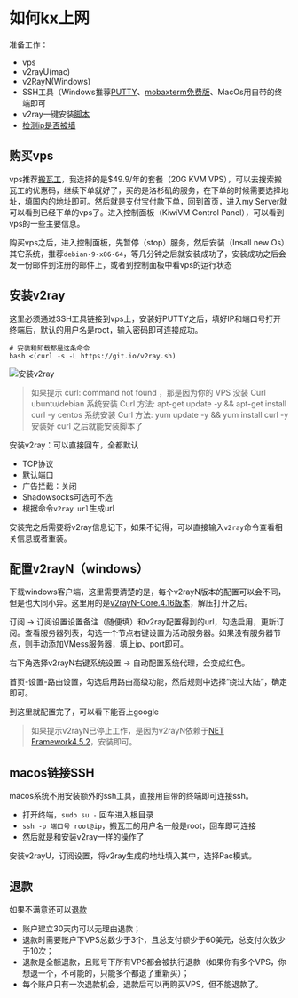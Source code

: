 # 如何kx上网

准备工作：

- vps
- v2rayU(mac)
- v2RayN(Windows)
- SSH工具（Windows推荐[PUTTY](https://putty.en.softonic.com/windows)、[mobaxterm免费版](https://mobaxterm.mobatek.net/download.html)、MacOs用自带的终端即可
- v2ray一键安装[脚本](https://github.com/pitech007/v2ray/wiki/V2Ray一键安装脚本)
- [检测ip是否被墙](https://kiwivm.64clouds.com/main-exec.php?mode=blacklistcheck)

## 购买vps

vps推荐[搬瓦工](https://bandwagonhost.com/clientarea.php)，我选择的是$49.9/年的套餐（20G KVM VPS），可以去搜索搬瓦工的优惠码，继续下单就好了，买的是洛杉矶的服务，在下单的时候需要选择地址，填国内的地址即可。然后就是支付宝付款下单，回到首页，进入my Server就可以看到已经下单的vps了。进入控制面板（KiwiVM Control Panel），可以看到vps的一些主要信息。
 
购买vps之后，进入控制面板，先暂停（stop）服务，然后安装（Insall new Os）其它系统，推荐`debian-9-x86-64`，等几分钟之后就安装成功了，安装成功之后会发一份邮件到注册的邮件上，或者到控制面板中看vps的运行状态
 
## 安装v2ray

这里必须通过SSH工具链接到vps上，安装好PUTTY之后，填好IP和端口号打开终端后，默认的用户名是root，输入密码即可连接成功。

```shell
# 安装和卸载都是这条命令
bash <(curl -s -L https://git.io/v2ray.sh)
```
![安装v2ray](https://camo.githubusercontent.com/db094f4fd3f49c9e690075abbfd697784e8741a7f22cfaff8e078c39533443a5/68747470733a2f2f692e6c6f6c692e6e65742f323031392f30312f30352f356333303532323463666530352e6a7067)

> 如果提示 curl: command not found ，那是因为你的 VPS 没装 Curl
> ubuntu/debian 系统安装 Curl 方法: apt-get update -y && apt-get install curl -y
> centos 系统安装 Curl 方法: yum update -y && yum install curl -y
> 安装好 curl 之后就能安装脚本了

安装v2ray：可以直接回车，全都默认

- TCP协议
- 默认端口
- 广告拦截：关闭
- Shadowsocks可选可不选
- 根据命令`v2ray url`生成url

安装完之后需要将v2ray信息记下，如果不记得，可以直接输入`v2ray`命令查看相关信息或者重装。

## 配置v2rayN（windows）

下载windows客户端，这里需要清楚的是，每个v2rayN版本的配置可以会不同，但是也大同小异。这里用的是[v2rayN-Core.4.16版本](https://github.com/2dust/v2rayN/releases)，解压打开之后。

订阅 -> 订阅设置设置备注（随便填）和v2ray配置得到的url，勾选启用，更新订阅。查看服务器列表，勾选一个节点右键设置为活动服务器。如果没有服务器节点，则手动添加VMess服务器，填上ip、port即可。

右下角选择v2rayN右键系统设置 -> 自动配置系统代理，会变成红色。

首页-设置-路由设置，勾选启用路由高级功能，然后规则中选择“绕过大陆”，确定即可。

到这里就配置完了，可以看下能否上google

> 如果提示v2rayN已停止工作，是因为v2rayN依赖于[NET Framework4.5.2](https://dotnet.microsoft.com/download/thank-you/net472)，安装即可。

## macos链接SSH

macos系统不用安装额外的ssh工具，直接用自带的终端即可连接ssh。

- 打开终端，`sudo su -` 回车进入根目录
- `ssh -p 端口号 root@ip`，搬瓦工的用户名一般是root，回车即可连接
- 然后就是和安装v2ray一样的操作了

安装v2rayU，订阅设置，将v2ray生成的地址填入其中，选择Pac模式。

## 退款

如果不满意还可以[退款](https://bwh81.net/refund.php)

- 账户建立30天内可以无理由退款；
- 退款时需要账户下VPS总数少于3个，且总支付额少于60美元，总支付次数少于10次；
- 退款是全额退款，且账号下所有VPS都会被执行退款（如果你有多个VPS，你想退一个，不可能的，只能多个都退了重新买）；
- 每个账户只有一次退款机会，退款后可以再购买VPS，但不能退款了。